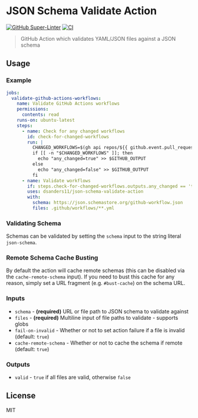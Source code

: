 # JSON Schema Validate Action

[![GitHub Super-Linter](https://github.com/dsanders11/json-schema-validate-action/actions/workflows/linter.yml/badge.svg)](https://github.com/super-linter/super-linter)
[![CI](https://github.com/dsanders11/json-schema-validate-action/actions/workflows/ci.yml/badge.svg)](https://github.com/dsanders11/json-schema-validate-action/actions/workflows/ci.yml)

> GitHub Action which validates YAML/JSON files against a JSON schema

## Usage

### Example

```yaml
jobs:
  validate-github-actions-workflows:
    name: Validate GitHub Actions workflows
    permissions:
      contents: read
    runs-on: ubuntu-latest
    steps:
      - name: Check for any changed workflows
        id: check-for-changed-workflows
        run: |
          CHANGED_WORKFLOWS=$(gh api repos/${{ github.event.pull_request.base.repo.full_name }}/pulls/${{ github.event.pull_request.number }}/files --jq '.[] | select((.filename | match("^.github/workflows/.*.yml$")) and (.status != "removed")) | .filename')
          if [[ -n "$CHANGED_WORKFLOWS" ]]; then
            echo "any_changed=true" >> $GITHUB_OUTPUT
          else
            echo "any_changed=false" >> $GITHUB_OUTPUT
          fi
      - name: Validate workflows
        if: steps.check-for-changed-workflows.outputs.any_changed == 'true'
        uses: dsanders11/json-schema-validate-action
        with:
          schema: https://json.schemastore.org/github-workflow.json
          files: .github/workflows/**.yml
```

### Validating Schema

Schemas can be validated by setting the `schema` input to the string literal
`json-schema`.

### Remote Schema Cache Busting

By default the action will cache remote schemas (this can be disabled via the
`cache-remote-schema` input). If you need to bust this cache for any reason,
simply set a URL fragment (e.g. `#bust-cache`) on the schema URL.

### Inputs

- `schema` - **(required)** URL or file path to JSON schema to validate against
- `files` - **(required)** Multiline input of file paths to validate - supports
  globs
- `fail-on-invalid` - Whether or not to set action failure if a file is invalid
  (default: `true`)
- `cache-remote-schema` - Whether or not to cache the schema if remote (default:
  `true`)

### Outputs

- `valid` - `true` if all files are valid, otherwise `false`

## License

MIT
